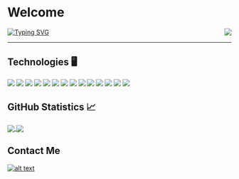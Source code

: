 # Welcome

[![Typing SVG](https://readme-typing-svg.herokuapp.com?vCenter=true&multiline=true&width=700&lines=👋+My+name+is+Quinn+Lanphere+and+I+am+currently+a+Trainee+Full+Stack+Developer+at+Futureproof+👋++++++++++++++++)](https://git.io/typing-svg) <img align="right" src="http://estruyf-github.azurewebsites.net/api/VisitorHit?user=qlanphere&repo=qlanphere&countColorcountColor&countColor=%237B1E7B"/>
<!--<img align="right" alt="GIF" height="60px" src="https://media.giphy.com/media/du3J3cXyzhj75IOgvA/giphy.gif" />-->
---


## Technologies 🖥️ 

![](https://img.shields.io/badge/-HTML-E34F26?logo=html5&logoColor=white&style=for-the-badge)
![](https://img.shields.io/badge/-CSS-1572B6?logo=CSS3&logoColor=white&style=for-the-badge)
![](https://img.shields.io/badge/-Node.js-339933?logo=node.js&logoColor=white&style=for-the-badge)
![](https://img.shields.io/badge/-Bootstrap-7952B3?logo=Bootstrap&logoColor=white&style=for-the-badge)
![](https://img.shields.io/badge/-Docker-2496ED?logo=Docker&logoColor=white&style=for-the-badge)
![](https://img.shields.io/badge/-JavaScript-F7DF1E?logo=JavaScript&logoColor=white&style=for-the-badge)
![](https://img.shields.io/badge/-Python-3776AB?logo=Python&logoColor=white&style=for-the-badge)
![](https://img.shields.io/badge/-Postgresql-4169E1?logo=PostgreSQL&logoColor=white&style=for-the-badge)
![](https://img.shields.io/badge/-Mongodb-47A248?logo=mongodb&logoColor=white&style=for-the-badge)
![](https://img.shields.io/badge/-Git-F05032?logo=Git&logoColor=white&style=for-the-badge)
![](https://img.shields.io/badge/-Github-181717?logo=Github&logoColor=white&style=for-the-badge)
![](https://img.shields.io/badge/-VS%20Code-007ACC?logo=Visual-Studio-Code&logoColor=white&style=for-the-badge)
![](https://img.shields.io/badge/-Microsoft%20Office-D83B01?logo=Microsoft-Office&logoColor=white&style=for-the-badge)
![](https://img.shields.io/badge/-replit-667881?logo=replit&logoColor=white&style=for-the-badge)


## GitHub Statistics :chart_with_upwards_trend:

<a href="https://github.com/anuraghazra/github-readme-stats">
  <img align="center" src="https://github-readme-stats.vercel.app/api?username=qlanphere&layout=compact&theme=cobalt" />
</a>
<a href="https://github.com/anuraghazra/github-readme-stats">
  <img align="center" src="https://github-readme-stats.vercel.app/api/top-langs/?username=qlanphere&theme=cobalt" />
</a>

## Contact Me


<a href="https://www.linkedin.com/in/quinn-lanphere"> ![alt text](https://img.shields.io/badge/-LinkedIn-0e76a8?style=for-the-badge&logo=linkedIn)</a>






